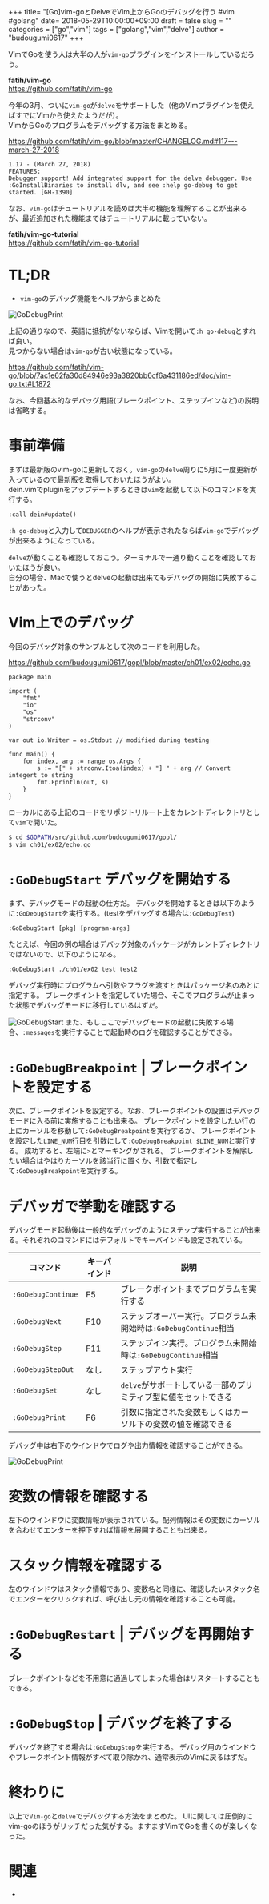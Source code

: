 +++
title= "[Go]vim-goとDelveでVim上からGoのデバッグを行う #vim #golang"
date= 2018-05-29T10:00:00+09:00
draft = false
slug = ""
categories = ["go","vim"]
tags = ["golang","vim","delve"]
author = "budougumi0617"
+++

VimでGoを使う人は大半の人が`vim-go`プラグインをインストールしているだろう。

**fatih/vim-go**  
https://github.com/fatih/vim-go

今年の3月、ついに`vim-go`が`delve`をサポートした（他のVimプラグインを使えばすでにVimから使えたようだが）。  
VimからGoのプログラムをデバッグする方法をまとめる。

https://github.com/fatih/vim-go/blob/master/CHANGELOG.md#117---march-27-2018

```
1.17 - (March 27, 2018)
FEATURES:
Debugger support! Add integrated support for the delve debugger. Use :GoInstallBinaries to install dlv, and see :help go-debug to get started. [GH-1390]
```

なお、`vim-go`はチュートリアルを読めば大半の機能を理解することが出来るが、最近追加された機能まではチュートリアルに載っていない。

**fatih/vim-go-tutorial**  
https://github.com/fatih/vim-go-tutorial

# TL;DR
- `vim-go`のデバッグ機能をヘルプからまとめた

![GoDebugPrint](/2018/05/go-debug-print.png)

上記の通りなので、英語に抵抗がないならば、Vimを開いて`:h go-debug`とすれば良い。  
見つからない場合は`vim-go`が古い状態になっている。

https://github.com/fatih/vim-go/blob/7ac1e62fa30d84946e93a3820bb6cf6a431186ed/doc/vim-go.txt#L1872

なお、今回基本的なデバッグ用語(ブレークポイント、ステップインなど)の説明は省略する。

# 事前準備

まずは最新版のvim-goに更新しておく。`vim-go`の`delve`周りに5月に一度更新が入っているので最新版を取得しておいたほうがよい。  
dein.vimでpluginをアップデートするときは`vim`を起動して以下のコマンドを実行する。

```vim
:call dein#update()
```

`:h go-debug`と入力して`DEBUGGER`のヘルプが表示されたならば`vim-go`でデバッグが出来るようになっている。

`delve`が動くことも確認しておこう。ターミナルで一通り動くことを確認しておいたほうが良い。  
自分の場合、Macで使うとdelveの起動は出来てもデバッグの開始に失敗することがあった。


# Vim上でのデバッグ
今回のデバッグ対象のサンプルとして次のコードを利用した。

https://github.com/budougumi0617/gopl/blob/master/ch01/ex02/echo.go

```
package main

import (
	"fmt"
	"io"
	"os"
	"strconv"
)

var out io.Writer = os.Stdout // modified during testing

func main() {
	for index, arg := range os.Args {
		s := "[" + strconv.Itoa(index) + "] " + arg // Convert integert to string
		fmt.Fprintln(out, s)
	}
}
```

ローカルにある上記のコードをリポジトリルート上をカレントディレクトリとして`vim`で開いた。

```bash
$ cd $GOPATH/src/github.com/budougumi0617/gopl/
$ vim ch01/ex02/echo.go
```
# `:GoDebugStart` デバッグを開始する
まず、デバッグモードの起動の仕方だ。
デバッグを開始するときは以下のように`:GoDebugStart`を実行する。(testをデバッグする場合は`:GoDebugTest`)


```
:GoDebugStart [pkg] [program-args]
```

たとえば、今回の例の場合はデバッグ対象のパッケージがカレントディレクトリではないので、以下のようになる。

```
:GoDebugStart ./ch01/ex02 test test2
```

デバッグ実行時にプログラムへ引数やフラグを渡すときはパッケージ名のあとに指定する。
ブレークポイントを指定していた場合、そこでプログラムが止まった状態でデバッグモードに移行しているはずだ。

![GoDebugStart](/2018/05/go-debug-start.png)
また、もしここでデバッグモードの起動に失敗する場合、`:messages`を実行することで起動時のログを確認することができる。


# `:GoDebugBreakpoint` | ブレークポイントを設定する

次に、ブレークポイントを設定する。なお、ブレークポイントの設置はデバッグモードに入る前に実施することも出来る。
ブレークポイントを設定したい行の上にカーソルを移動して`:GoDebugBreakpoint`を実行するか、
ブレークポイントを設定した`LINE_NUM`行目を引数にして`:GoDebugBreakpoint $LINE_NUM`と実行する。
成功すると、左端に`>`とマーキングがされる。
ブレークポイントを解除したい場合はやはりカーソルを該当行に置くか、引数で指定して`:GoDebugBreakpoint`を実行する。

# デバッガで挙動を確認する
デバッグモード起動後は一般的なデバッグのようにステップ実行することが出来る。それぞれのコマンドにはデフォルトでキーバインドも設定されている。

|コマンド|キーバインド|説明|
|---|---|---|
|`:GoDebugContinue`|F5 | ブレークポイントまでプログラムを実行する|
|`:GoDebugNext` | F10| ステップオーバー実行。プログラム未開始時は`:GoDebugContinue`相当|
|`:GoDebugStep`|F11| ステップイン実行。プログラム未開始時は`:GoDebugContinue`相当|
|`:GoDebugStepOut`|なし| ステップアウト実行|
|`:GoDebugSet`|なし|`delve`がサポートしている一部のプリミティブ型に値をセットできる|
|`:GoDebugPrint`|F6|引数に指定された変数もしくはカーソル下の変数の値を確認できる|

デバッグ中は右下のウインドウでログや出力情報を確認することができる。

![GoDebugPrint](/2018/05/go-debug-print.png)

# 変数の情報を確認する
左下のウインドウに変数情報が表示されている。配列情報はその変数にカーソルを合わせてエンターを押下すれば情報を展開することも出来る。

# スタック情報を確認する
左のウインドウはスタック情報であり、変数名と同様に、確認したいスタック名でエンターをクリックすれば、呼び出し元の情報を確認することも可能。


# `:GoDebugRestart` | デバッグを再開始する
ブレークポイントなどを不用意に通過してしまった場合はリスタートすることもできる。


# `:GoDebugStop` | デバッグを終了する
デバッグを終了する場合は`:GoDebugStop`を実行する。
デバッグ用のウインドウやブレークポイント情報がすべて取り除かれ、通常表示のVimに戻るはずだ。

# 終わりに
以上で`Vim-go`と`delve`でデバッグする方法をまとめた。
UIに関しては圧倒的にvim-goのほうがリッチだった気がする。ますますVimでGoを書くのが楽しくなった。

# 関連
- 


